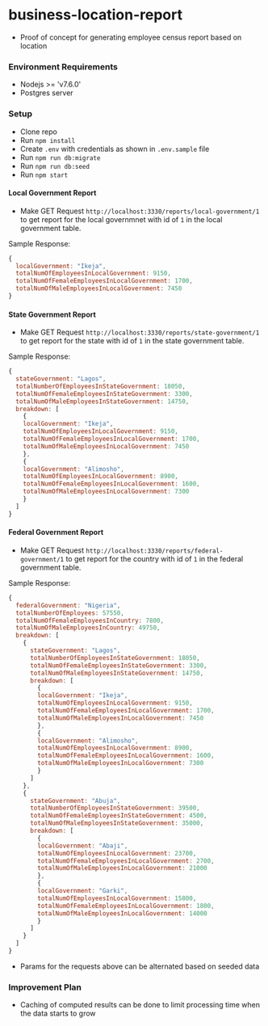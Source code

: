 # business-location-report
- Proof of concept for generating employee census report based on location

### Environment Requirements
- Nodejs >= 'v7.6.0'
- Postgres server

### Setup
- Clone repo
- Run `npm install`
- Create `.env` with credentials as shown in `.env.sample` file
- Run `npm run db:migrate`
- Run `npm run db:seed`
- Run `npm start`

#### Local Government Report
- Make GET Request `http://localhost:3330/reports/local-government/1` to get
report for the local governmnet with id of `1` in the local government table.

Sample Response:
```js
{
  localGovernment: "Ikeja",
  totalNumOfEmployeesInLocalGovernment: 9150,
  totalNumOfFemaleEmployeesInLocalGovernment: 1700,
  totalNumOfMaleEmployeesInLocalGovernment: 7450
}
```

#### State Government Report
- Make GET Request `http://localhost:3330/reports/state-government/1` to get
report for the state with id of `1` in the state government table.

Sample Response:
```js
{
  stateGovernment: "Lagos",
  totalNumberOfEmployeesInStateGovernment: 18050,
  totalNumOfFemaleEmployeesInStateGovernment: 3300,
  totalNumOfMaleEmployeesInStateGovernment: 14750,
  breakdown: [
    {
    localGovernment: "Ikeja",
    totalNumOfEmployeesInLocalGovernment: 9150,
    totalNumOfFemaleEmployeesInLocalGovernment: 1700,
    totalNumOfMaleEmployeesInLocalGovernment: 7450
    },
    {
    localGovernment: "Alimosho",
    totalNumOfEmployeesInLocalGovernment: 8900,
    totalNumOfFemaleEmployeesInLocalGovernment: 1600,
    totalNumOfMaleEmployeesInLocalGovernment: 7300
    }
  ]
}
```

#### Federal Government Report
- Make GET Request `http://localhost:3330/reports/federal-government/1` to get
report for the country with id of `1` in the federal government table.

Sample Response:
```js
{
  federalGovernment: "Nigeria",
  totalNumberOfEmployees: 57550,
  totalNumOfFemaleEmployeesInCountry: 7800,
  totalNumOfMaleEmployeesInCountry: 49750,
  breakdown: [
    {
      stateGovernment: "Lagos",
      totalNumberOfEmployeesInStateGovernment: 18050,
      totalNumOfFemaleEmployeesInStateGovernment: 3300,
      totalNumOfMaleEmployeesInStateGovernment: 14750,
      breakdown: [
        {
        localGovernment: "Ikeja",
        totalNumOfEmployeesInLocalGovernment: 9150,
        totalNumOfFemaleEmployeesInLocalGovernment: 1700,
        totalNumOfMaleEmployeesInLocalGovernment: 7450
        },
        {
        localGovernment: "Alimosho",
        totalNumOfEmployeesInLocalGovernment: 8900,
        totalNumOfFemaleEmployeesInLocalGovernment: 1600,
        totalNumOfMaleEmployeesInLocalGovernment: 7300
        }
      ]
    },
    {
      stateGovernment: "Abuja",
      totalNumberOfEmployeesInStateGovernment: 39500,
      totalNumOfFemaleEmployeesInStateGovernment: 4500,
      totalNumOfMaleEmployeesInStateGovernment: 35000,
      breakdown: [
        {
        localGovernment: "Abaji",
        totalNumOfEmployeesInLocalGovernment: 23700,
        totalNumOfFemaleEmployeesInLocalGovernment: 2700,
        totalNumOfMaleEmployeesInLocalGovernment: 21000
        },
        {
        localGovernment: "Garki",
        totalNumOfEmployeesInLocalGovernment: 15800,
        totalNumOfFemaleEmployeesInLocalGovernment: 1800,
        totalNumOfMaleEmployeesInLocalGovernment: 14000
        }
      ]
    }
  ]
}
```

* Params for the requests above can be alternated based on seeded data


### Improvement Plan
- Caching of computed results can be done to limit processing time when the data starts to grow
